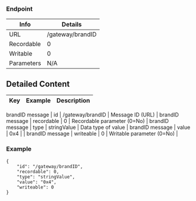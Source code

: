 # 



### Endpoint

| Info  | Details |
| ------------- | ------------- |
| URL   | /gateway/brandID   |
| Recordable   | 0   |
| Writable   | 0   |
| Parameters  | N/A  |

## Detailed Content

|  Key  | Example | Description |
| ------------- | :------: | ------------- |
brandID message
|  id | /gateway/brandID | Message ID (URL) |
brandID message
|  recordable | 0 | Recordable parameter (0=No) |
brandID message
|  type | stringValue | Data type of value |
brandID message
|  value | 0x4 |  |
brandID message
|  writeable | 0 | Writable parameter (0=No) |

### Example
```
{
    "id": "/gateway/brandID",
    "recordable": 0,
    "type": "stringValue",
    "value": "0x4",
    "writeable": 0
}
```
